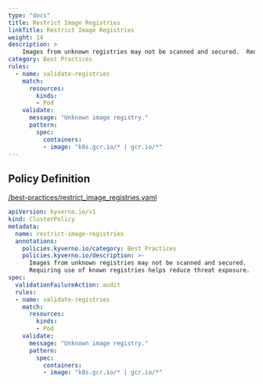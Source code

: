 ```yaml
---
type: "docs"
title: Restrict Image Registries
linkTitle: Restrict Image Registries
weight: 14
description: >
    Images from unknown registries may not be scanned and secured.  Requiring use of known registries helps reduce threat exposure.
category: Best Practices
rules:
  - name: validate-registries
    match:
      resources:
        kinds:
        - Pod
    validate:
      message: "Unknown image registry."
      pattern:
        spec:
          containers:
          - image: "k8s.gcr.io/* | gcr.io/*"
---
```


## Policy Definition
<a href="https://github.com/kyverno/policies/raw/main//best-practices/restrict_image_registries.yaml" target="-blank">/best-practices/restrict_image_registries.yaml</a>

```yaml
apiVersion: kyverno.io/v1
kind: ClusterPolicy
metadata:
  name: restrict-image-registries
  annotations:
    policies.kyverno.io/category: Best Practices
    policies.kyverno.io/description: >-
      Images from unknown registries may not be scanned and secured. 
      Requiring use of known registries helps reduce threat exposure.
spec:
  validationFailureAction: audit
  rules:
  - name: validate-registries
    match:
      resources:
        kinds:
        - Pod
    validate:
      message: "Unknown image registry."
      pattern:
        spec:
          containers:
          - image: "k8s.gcr.io/* | gcr.io/*"
```
